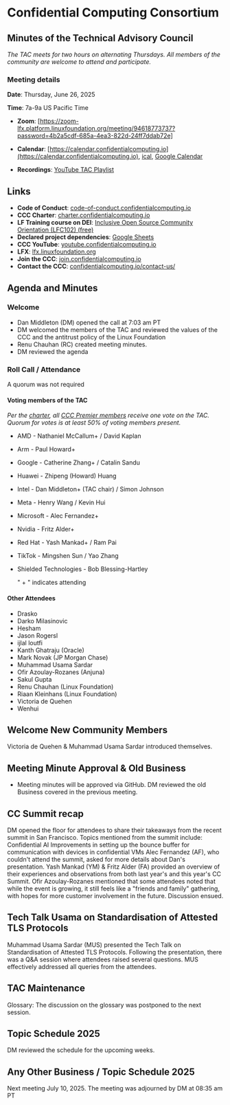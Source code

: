 # Confidential Computing Consortium

## Minutes of the Technical Advisory Council

*The TAC meets for two hours on alternating Thursdays. All members of the community are welcome to attend and participate.*

### Meeting details

**Date**: Thursday, June 26, 2025

**Time**: 7a-9a US Pacific Time

* **Zoom**: [https://zoom-lfx.platform.linuxfoundation.org/meeting/94618773737?password=4b2a5cdf-685a-4ea3-822d-24ff7ddab72e] 

* **Calendar**: [https://calendar.confidentialcomputing.io](https://calendar.confidentialcomputing.io),
[ical](https://calendar.google.com/calendar/ical/c\_c0pcihr7n2n1k3a38i32d9ag10%40group.calendar.google.com/public/basic.ics),
[Google Calendar](https://calendar.google.com/calendar/u/0/r?cid=c\_c0pcihr7n2n1k3a38i32d9ag10@group.calendar.google.com)

* **Recordings**: [YouTube TAC Playlist](https://www.youtube.com/playlist?list=PLmfkUJc39uMjaB_I1dYW72I44kr9QzG_B)

## Links

* **Code of Conduct**: [code-of-conduct.confidentialcomputing.io](https://code-of-conduct.confidentialcomputing.io)
* **CCC Charter**: [charter.confidentialcomputing.io](https://charter.confidentialcomputing.io)
* **LF Training course on DEI**: [Inclusive Open Source Community Orientation (LFC102) (free)](https://training.linuxfoundation.org/training/inclusive-open-source-community-orientation-lfc102/)
* **Declared project dependencies**: [Google Sheets](https://docs.google.com/spreadsheets/d/1UKnbbGWXYLjnPZsox3zmYo59nv3XSXjePfas5E2fER0/edit#gid=0)
* **CCC YouTube**: [youtube.confidentialcomputing.io](https://youtube.confidentialcomputing.io)
* **LFX**: [lfx.linuxfoundation.org](https://lfx.linuxfoundation.org)
* **Join the CCC**: [join.confidentialcomputing.io](https://join.confidentialcomputing.io)
* **Contact the CCC**: [confidentialcomputing.io/contact-us/](https://confidentialcomputing.io/contact-us/)

## Agenda and Minutes

### Welcome

* Dan Middleton (DM) opened the call at 7:03 am PT
* DM welcomed the members of the TAC and reviewed the values of the CCC and the antitrust policy of the Linux Foundation
* Renu Chauhan (RC) created meeting minutes.
* DM reviewed the agenda


### Roll Call / Attendance

A quorum was not required

#### Voting members of the TAC

*Per the [charter](https://charter.confidentialcomputing.io), all [CCC Premier members](https://confidentialcomputing.io/members/) receive one vote on the TAC. Quorum for votes is at least 50% of voting members present.*

* AMD - Nathaniel McCallum+ / David Kaplan
* Arm - Paul Howard+  
* Google - Catherine Zhang+ / Catalin Sandu 
* Huawei - Zhipeng (Howard) Huang 
* Intel - Dan Middleton+ (TAC chair) / Simon Johnson
* Meta - Henry Wang / Kevin Hui
* Microsoft - Alec Fernandez+
* Nvidia - Fritz Alder+
* Red Hat -  Yash Mankad+ / Ram Pai
* TikTok -  Mingshen Sun / Yao Zhang
* Shielded Technologies - Bob Blessing-Hartley 

   " + " indicates attending

#### Other Attendees
* Drasko
* Darko Milasinovic
* Hesham  
* Jason Rogersl
* ijlal loutfi
* Kanth Ghatraju (Oracle)
* Mark Novak (JP Morgan Chase)
* Muhammad Usama Sardar
* Ofir Azoulay-Rozanes (Anjuna) 
* Sakul Gupta
* Renu Chauhan (Linux Foundation)
* Riaan Kleinhans (Linux Foundation)
* Victoria de Quehen  
* Wenhui

 

## Welcome New Community Members
Victoria de Quehen & Muhammad Usama Sardar introduced themselves.

## Meeting Minute Approval & Old Business
* Meeting minutes will be approved via GitHub. DM reviewed the old Business covered in the previous meeting.

## CC Summit recap
DM opened the floor for attendees to share their takeaways from the recent summit in San Francisco. Topics mentioned from the summit include:
 Confidential AI 
 Improvements in setting up the bounce buffer for communication with devices in confidential VMs
Alec Fernandez (AF), who couldn't attend the summit, asked for more details about Dan's presentation.
Yash Mankad (YM) &  Fritz Alder (FA) provided an overview of their experiences and observations from both last year's and this year's CC Summit. Ofir Azoulay-Rozanes mentioned that some attendees noted that while the event is growing, it still feels like a "friends and family" gathering, with hopes for more customer involvement in the future. 
Discussion ensued.


## Tech Talk Usama on Standardisation of Attested TLS Protocols 
Muhammad Usama Sardar (MUS) presented the Tech Talk on Standardisation of Attested TLS Protocols. Following the presentation, there was a Q&A session where attendees raised several questions.  MUS effectively addressed all queries from the attendees.


## TAC Maintenance 
Glossary: The discussion on the glossary was postponed to the next session.


## Topic Schedule 2025  
DM reviewed the schedule for the upcoming weeks.


## Any Other Business / Topic Schedule 2025

Next meeting July 10, 2025. The meeting was adjourned by DM at 08:35 am PT


